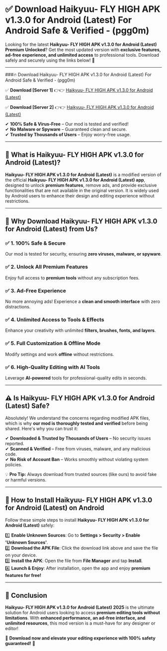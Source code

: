
# ✅ Download Haikyuu- FLY HIGH APK v1.3.0 for Android (Latest) For Android Safe & Verified -  (pgg0m) 

Looking for the latest **Haikyuu- FLY HIGH APK v1.3.0 for Android (Latest) Premium Unlocked**? Get the most updated version with **exclusive features, ad-free experience, and unlimited access** to professional tools. Download safely and securely using the links below! 🚀  

---

###🔥 Download Haikyuu- FLY HIGH APK v1.3.0 for Android (Latest) For Android Safe & Verified -  (pgg0m)  

✅ **Download [Server 1]** 👉👉 [Haikyuu- FLY HIGH APK v1.3.0 for Android (Latest) ](https://apkcomod.com?title=Haikyuu-_FLY_HIGH_APK_v1.3.0_for_Android_(Latest))  

✅ **Download [Server 2]** 👉👉 [Haikyuu- FLY HIGH APK v1.3.0 for Android (Latest) ](https://apkcomod.com?title=Haikyuu-_FLY_HIGH_APK_v1.3.0_for_Android_(Latest))  

✔ **100% Safe & Virus-Free** – Our mod is tested and verified!  
✔ **No Malware or Spyware** – Guaranteed clean and secure.  
✔ **Trusted by Thousands of Users** – Enjoy worry-free usage.  

---

## 📌 What is Haikyuu- FLY HIGH APK v1.3.0 for Android (Latest)?  

**Haikyuu- FLY HIGH APK v1.3.0 for Android (Latest)** is a modified version of the official **Haikyuu- FLY HIGH APK v1.3.0 for Android (Latest) app**, designed to unlock **premium features**, remove ads, and provide exclusive functionalities that are not available in the original version. It is widely used by Android users to enhance their design and editing experience without restrictions.  

---

## 🌟 Why Download Haikyuu- FLY HIGH APK v1.3.0 for Android (Latest) from Us?  

### ✅ 1. 100% Safe & Secure  
Our mod is tested for security, ensuring **zero viruses, malware, or spyware**.  

### ✅ 2. Unlock All Premium Features  
Enjoy full access to **premium tools** without any subscription fees.  

### ✅ 3. Ad-Free Experience  
No more annoying ads! Experience a **clean and smooth interface** with zero distractions.  

### ✅ 4. Unlimited Access to Tools & Effects  
Enhance your creativity with unlimited **filters, brushes, fonts, and layers**.  

### ✅ 5. Full Customization & Offline Mode  
Modify settings and work **offline** without restrictions.  

### ✅ 6. High-Quality Editing with AI Tools  
Leverage **AI-powered** tools for professional-quality edits in seconds.  

---

## ⚠️ Is Haikyuu- FLY HIGH APK v1.3.0 for Android (Latest) Safe?  

Absolutely! We understand the concerns regarding modified APK files, which is why **our mod is thoroughly tested and verified** before being shared. Here's why you can trust it:  

✔ **Downloaded & Trusted by Thousands of Users** – No security issues reported.  
✔ **Scanned & Verified** – Free from viruses, malware, and any malicious code.  
✔ **No Risk of Account Ban** – Works smoothly without violating system policies.  

💡 **Pro Tip:** Always download from trusted sources (like ours) to avoid fake or harmful versions.  

---

## 📲 How to Install Haikyuu- FLY HIGH APK v1.3.0 for Android (Latest) on Android  

Follow these simple steps to install **Haikyuu- FLY HIGH APK v1.3.0 for Android (Latest)** safely:  

1️⃣ **Enable Unknown Sources**: Go to **Settings > Security > Enable 'Unknown Sources'**.  
2️⃣ **Download the APK File**: Click the download link above and save the file on your device.  
3️⃣ **Install the APK**: Open the file from **File Manager** and tap **Install**.  
4️⃣ **Launch & Enjoy**: After installation, open the app and enjoy **premium features for free!**  

---

## 🚀 Conclusion  

**Haikyuu- FLY HIGH APK v1.3.0 for Android (Latest) 2025** is the ultimate solution for Android users looking to access **premium editing tools without limitations**. With **enhanced performance, an ad-free interface, and unlimited resources**, this mod version is a must-have for any designer or editor!  

🔻 **Download now and elevate your editing experience with 100% safety guaranteed!** 🔻  
